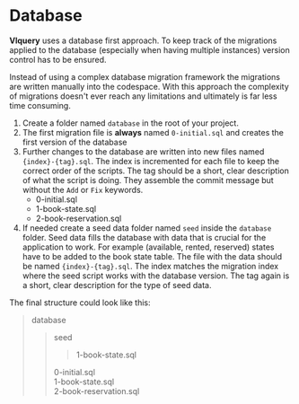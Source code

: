 # Database
**Vlquery** uses a database first approach. To keep track of the migrations applied to the database (especially when having multiple instances) version control has to be ensured.

Instead of using a complex database migration framework the migrations are written manually into the codespace. With this approach the complexity of migrations doesn't ever reach any limitations and ultimately is far less time consuming.

1. Create a folder named `database` in the root of your project.
2. The first migration file is **always** named `0-initial.sql` and creates the first version of the database
3. Further changes to the database are written into new files named `{index}-{tag}.sql`. The index is incremented for each file to keep the correct order of the scripts. The tag should be a short, clear description of what the script is doing. They assemble the commit message but without the `Add` or `Fix` keywords.
	- 0-initial.sql
	- 1-book-state.sql
	- 2-book-reservation.sql
4. If needed create a seed data folder named `seed` inside the `database` folder. Seed data fills the database with data that is crucial for the application to work. For example (available, rented, reserved) states have to be added to the book state table. The file with the data should be named `{index}-{tag}.sql`. The index matches the migration index where the seed script works with the database version. The tag again is a short, clear description for the type of seed data.

The final structure could look like this:

> database
>> seed
>>> 1-book-state.sql
>>
>> 0-initial.sql<br>
>> 1-book-state.sql<br>
>> 2-book-reservation.sql